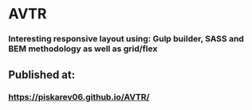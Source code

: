 #  AVTR

### Interesting responsive layout using: Gulp builder, SASS and BEM methodology as well as grid/flex

## Published at:
### https://piskarev06.github.io/AVTR/
